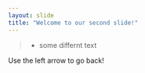 ```yaml
---
layout: slide
title: "Welcome to our second slide!"
---
```

> - some differnt text

Use the left arrow to go back!
